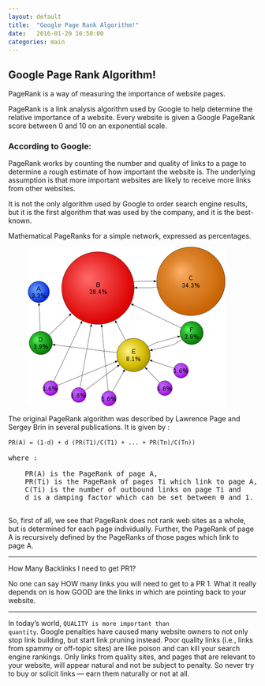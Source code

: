 ```yaml
---
layout: default
title:  "Google Page Rank Algorithm!"
date:   2016-01-20 16:50:00
categories: main
---
```


<h2><span>Google Page Rank Algorithm!</span></h2>

PageRank is a way of measuring the importance of website pages.

PageRank is a link analysis algorithm used by Google to help determine the relative importance of a website. Every website is given a Google PageRank score between 0 and 10 on an exponential scale.

<h3><span>According to Google:</span></h3>

PageRank works by counting the number and quality of links to a page to determine a rough estimate of how important the website is. The underlying assumption is that more important websites are likely to receive more links from other websites.

It is not the only algorithm used by Google to order search engine results, but it is the first algorithm that was used by the company, and it is the best-known.



Mathematical PageRanks for a simple network, expressed as percentages.

<figure><img src="/images/PageRanks.png" title="PageRanks Algorithm"></figure>



The original PageRank algorithm was described by Lawrence Page and Sergey Brin in several publications. It is given by :

<pre><code>PR(A) = (1-d) + d (PR(T1)/C(T1) + ... + PR(Tn)/C(Tn))</code>

where :

	PR(A) is the PageRank of page A,
	PR(Ti) is the PageRank of pages Ti which link to page A,
	C(Ti) is the number of outbound links on page Ti and
	d is a damping factor which can be set between 0 and 1.

</pre>

So, first of all, we see that PageRank does not rank web sites as a whole, but is determined for each page individually. Further, the PageRank of page A is recursively defined by the PageRanks of those pages which link to page A.

<hr>
How Many Backlinks I need to get PR1?

No one can say HOW many links you will need to get to a PR 1. What it really depends on is how GOOD are the links in which are pointing back to your website.

<hr>

In today’s world, <code>QUALITY is more important than quantity</code>. Google penalties have caused many website owners to not only stop link building, but start link pruning instead. Poor quality links (i.e., links from spammy or off-topic sites) are like poison and can kill your search engine rankings. Only links from quality sites, and pages that are relevant to your website, will appear natural and not be subject to penalty. So never try to buy or solicit links — earn them naturally or not at all.